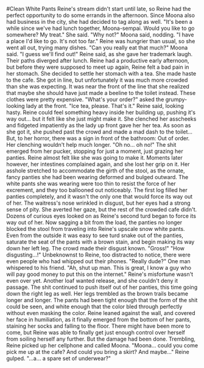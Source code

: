 #Clean White Pants
Reine's stream didn't start until late, so Reine had the perfect opportunity to do some errands in the afternoon. Since Moona also had business in the city, she had decided to tag along as well.
"It's been a while since we've had lunch together, Moona-sempai. Would you like to go somewhere? My treat." She said.
"Why not?" Moona said, nodding. "I have a place I'd like to go. It's not too far."
Reine was hungrier than usual, so she went all out, trying many dishes.
"Can you really eat that much?" Moona said.
"I guess we'll find out!" Reine said, as she gave her trademark laugh.
Their paths diverged after lunch. Reine had a productive early afternoon, but before they were supposed to meet up again, Reine felt a bad pain in her stomach. She decided to settle her stomach with a tea.
She made haste to the cafe. She got in line, but unfortunately it was much more crowded than she was expecting. It was near the front of the line that she realized that maybe she should have just made a beeline to the toilet instead. These clothes were pretty expensive.
"What's your order?" asked the grumpy-looking lady at the front.
"Ice tea, please. That's it." Reine said, looking hasty.
Reine could feel something heavy inside her building up, pushing it's way out... but it felt like she just might make it. She clenched her asscheeks and fidgeted impatiently as the lady up front gave her her tea.
As soon as she got it, she pushed past the crowd and made a mad dash to the toilet... But, to her horror, there was a sign in front of the bathroom: Out of order.
Her clenching wouldn't help much longer. 
"Oh no... oh no!"
The shit emerged from her pucker, stopping for just a moment, just grazing her panties. Reine almost felt like she was going to make it. Moments later however, her intestines complained again, and she lost her grip on it. Her asshole stretched to accommodate the girth of the stool, as the ornate, fancy panties she had been wearing deformed and bulged outward. The white pants she was wearing were too thin to resist the force of her excrement, and they too ballooned out noticeably. The first log filled her panties completely, and it wasn't the only one that would force its way out of her.
The waitress's nose wrinkled in disgust, but her eyes had a strong sense of pity. She averted her gaze, but the rest of the crowded cafe didn't. Dozens of curious eyes looked on as Reine's second turd began to force its way out of her. Now sagging a bit from the load, the panties no longer blocked the stool from traveling into Reine's upscale snow white pants. Even from the outside it was easy to see turd snake out of the panties, saturate the seat of the pants with a brown stain, and begin making its way down her left leg. The crowd made their disgust known.
"Gross!"
"How disgusting...!"
Unbeknownst to Reine, too distracted to notice, there were even people who had whipped out their phones.
"Really dude?" One man whispered to his friend.
"Ah, shut up man. This is great, I know a guy who will pay good money to put this on the internet."
Reine's misfortune wasn't even over yet. Another loaf wanted release, and she couldn't deny it passage. The shit continued to push itself out of her panties, this time going down the right leg as well. Her legs trembled as the brown trails became longer and longer. The pants had been tight enough that the form of the shit could be seen, and white enough that the color bled through perfectly without even masking the color. Reine leaned against the wall, and covered her face in humiliation, as it finally emerged from the bottom of her pants, staining her socks and falling to the floor.
There might have been more to come, but Reine was able to finally get just enough control over herself from soiling herself any further. But the damage had been done. Trembling, Reine picked up her cellphone and called Moona.
"Moona... could you come pick me up at the cafe? And could you bring a skirt? And maybe..." Reine gulped. "...a... a spare set of underwear?"